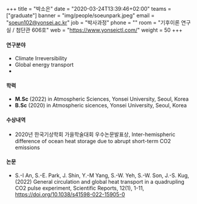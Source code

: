 +++
title = "박소은"
date = "2020-03-24T13:39:46+02:00"
teams = ["graduate"]
banner = "img/people/soeunpark.jpeg"
email = "soeun102@yonsei.ac.kr"
job = "박사과정"
phone = ""
room = "기후이론 연구실 / 첨단관 606호"
web = "https://www.yonseictl.com/"
weight = 50
+++

#### 연구분야
+ Climate Irreversibility
+ Global energy transport
+ 

#### 학력

+ **M.Sc** (2022) in Atmospheric Sciences, Yonsei University, Seoul, Korea
+ **B.Sc** (2020) in Atmospheric sicences, Yonsei University, Seoul, Korea

#### 수상내역
+ 2020년 한국기상학회 가을학술대회 우수논문발표상, Inter-hemispheric difference of ocean heat storage due to abrupt short-term CO2 emissions

#### 논문
+ S.-I An, S.-E. Park, J. Shin, Y.-M Yang, S.-W. Yeh, S.-W. Son, J.-S. Kug,  (2022) General circulation and global heat transport in a quadrupling CO2 pulse experiment, Scientific Reports, 12(1), 1-11, https://doi.org/10.1038/s41598-022-15905-0
